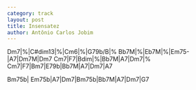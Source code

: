 ```yaml
---
category: track
layout: post
title: Insensatez
author: Antônio Carlos Jobim
---
```


<canvas class="chords"  markdown="0">Dm7|%|C#dim13|%|Cm6|%|G79b/B|%
Bb7M|%|Eb7M|%|Em75-|A7|Dm7M|Dm7
Cm7|F7|Bdim|%|Bb7M|A7|Dm7|%
Cm7|F7|Bm7|E79b|Bb7M|A7|Dm7|A7</canvas>

<canvas class="chords"  markdown="0">Bm75b| Em75b|A7|Dm7|Bm75b|Bb7M|A7|Dm7|G7</canvas>





